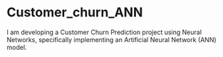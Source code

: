 # Customer_churn_ANN
I am developing a Customer Churn Prediction project using Neural Networks, specifically implementing an Artificial Neural Network (ANN) model.
